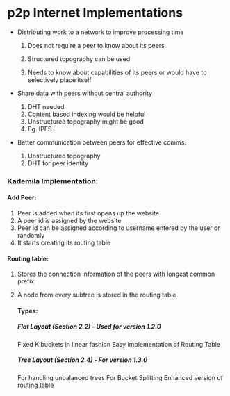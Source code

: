 # p2p Internet Implementations

-	Distributing work to a network to improve processing time
    1.	Does not require a peer to know about its peers

    2.	Structured topography can be used

    3.	Needs to know about capabilities of its peers or would have to selectively place itself

-	Share data with peers without central authority
    1.	DHT needed
    2.	Content based indexing would be helpful
    3.	Unstructured topography might be good
    4.	Eg. IPFS

-	Better communication between peers for effective comms.
    1.	Unstructured topography
    2.	DHT for peer identity

### Kademila Implementation:

#### Add Peer:
1.	Peer is added when its first opens up the website
2.	A peer id is assigned by the website
3.	Peer id can be assigned according to username entered by the user or randomly
4.	It starts creating its routing table

#### Routing table:
1.	Stores the connection information of the peers with longest common prefix
2.	A node from every subtree is stored in the routing table

    #### Types:
    ##### Flat Layout (Section 2.2) - Used for version 1.2.0
    Fixed K buckets in linear fashion
    Easy implementation of Routing Table

    ##### Tree Layout (Section 2.4) - For version 1.3.0
    For handling unbalanced trees
    For Bucket Splitting
    Enhanced version of routing table 
